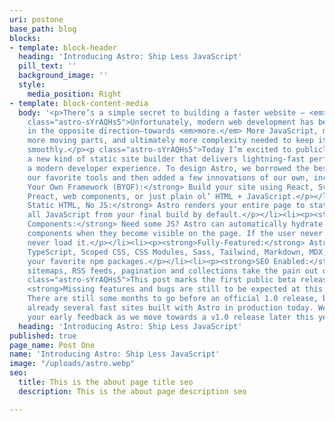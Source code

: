 ```yaml
---
uri: postone
base_path: blog
blocks:
- template: block-header
  heading: 'Introducing Astro: Ship Less JavaScript'
  pill_text: ''
  background_image: ''
  style:
    media_position: Right
- template: block-content-media
  body: '<p>There’s a simple secret to building a faster website — <em>just ship less</em>.</p><p
    class="astro-sYrAQHs5">Unfortunately, modern web development has been trending
    in the opposite direction—towards <em>more.</em> More JavaScript, more features,
    more moving parts, and ultimately more complexity needed to keep it all running
    smoothly.</p><p class="astro-sYrAQHs5">Today I’m excited to publicly share Astro:
    a new kind of static site builder that delivers lightning-fast performance with
    a modern developer experience. To design Astro, we borrowed the best parts of
    our favorite tools and then added a few innovations of our own, including:</p><ul><li><p><strong>Bring
    Your Own Framework (BYOF):</strong> Build your site using React, Svelte, Vue,
    Preact, web components, or just plain ol’ HTML + JavaScript.</p></li><li><p><strong>100%
    Static HTML, No JS:</strong> Astro renders your entire page to static HTML, removing
    all JavaScript from your final build by default.</p></li><li><p><strong>On-Demand
    Components:</strong> Need some JS? Astro can automatically hydrate interactive
    components when they become visible on the page. If the user never sees it, they
    never load it.</p></li><li><p><strong>Fully-Featured:</strong> Astro supports
    TypeScript, Scoped CSS, CSS Modules, Sass, Tailwind, Markdown, MDX, and any of
    your favorite npm packages.</p></li><li><p><strong>SEO Enabled:</strong> Automatic
    sitemaps, RSS feeds, pagination and collections take the pain out of SEO and syndication.</p></li></ul><p
    class="astro-sYrAQHs5">This post marks the first public beta release of Astro.
    <strong>Missing features and bugs are still to be expected at this early stage.</strong>
    There are still some months to go before an official 1.0 release, but there are
    already several fast sites built with Astro in production today. We would love
    your early feedback as we move towards a v1.0 release later this year.</p>'
  heading: 'Introducing Astro: Ship Less JavaScript'
published: true
page_name: Post One
name: 'Introducing Astro: Ship Less JavaScript'
image: "/uploads/astro.webp"
seo:
  title: This is the about page title seo
  description: This is the about page description seo

---
```

